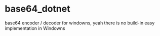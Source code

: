 # base64_dotnet
base64 encoder / decoder for windowns, yeah there is no build-in easy implementation in Windowns
